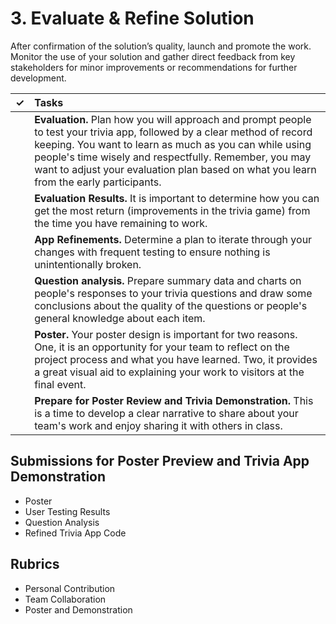 # 3. Evaluate & Refine Solution

After confirmation of the solution’s quality, launch and promote the work. Monitor the use of your solution and gather direct feedback from key stakeholders for minor improvements or recommendations for further development.

| ✓ | Tasks |
| :---: | :--- |
|  | **Evaluation.** Plan how you will approach and prompt people to test your trivia app, followed by a clear method of record keeping. You want to learn as much as you can while using people's time wisely and respectfully. Remember, you may want to adjust your evaluation plan based on what you learn from the early participants. |
|  | **Evaluation Results.** It is important to determine how you can get the most return \(improvements in the trivia game\) from the time you have remaining to work. |
|  | **App Refinements.** Determine a plan to iterate through your changes with frequent testing to ensure nothing is unintentionally broken. |
|  | **Question analysis.** Prepare summary data and charts on people's responses to your trivia questions and draw some conclusions about the quality of the questions or people's general knowledge about each item. |
|  | **Poster.** Your poster design is important for two reasons. One, it is an opportunity for your team to reflect on the project process and what you have learned. Two, it provides a great visual aid to explaining your work to visitors at the final event. |
|  | **Prepare for Poster Review and Trivia Demonstration.** This is a time to develop a clear narrative to share about your team's work and enjoy sharing it with others in class. |

## **Submissions for Poster Preview and Trivia App Demonstration**

* Poster
* User Testing Results
* Question Analysis
* Refined Trivia App Code

## **Rubrics**

* Personal Contribution
* Team Collaboration
* Poster and Demonstration

